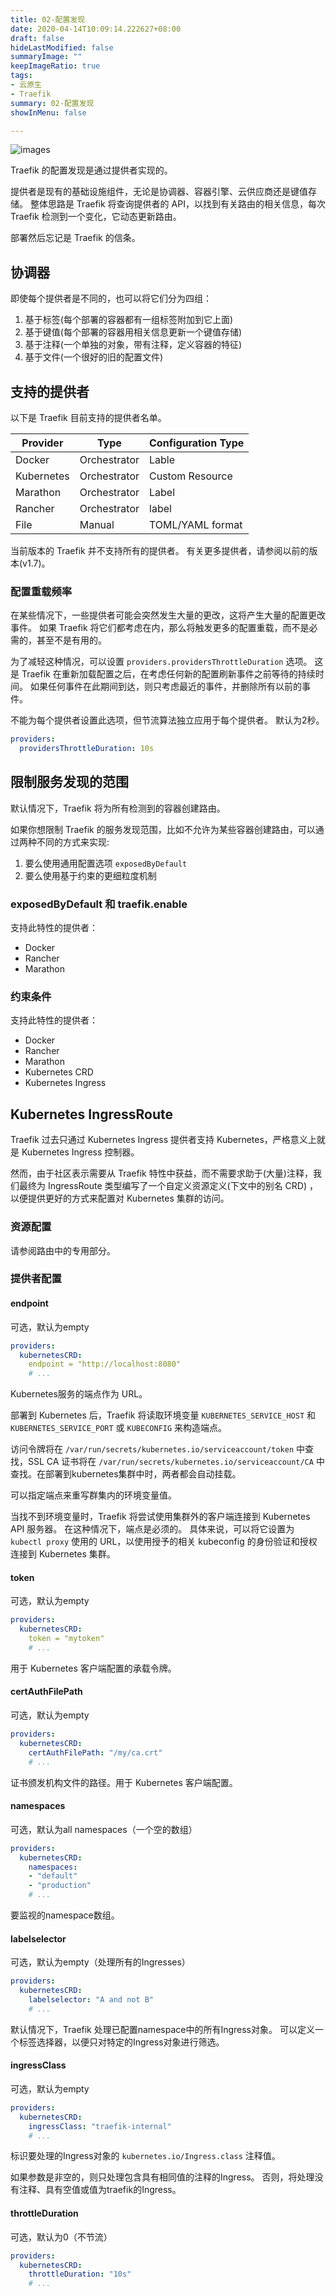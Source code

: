 ```yaml
---
title: 02-配置发现
date: 2020-04-14T10:09:14.222627+08:00
draft: false
hideLastModified: false
summaryImage: ""
keepImageRatio: true
tags:
- 云原生
- Traefik
summary: 02-配置发现
showInMenu: false

---
```


![images](/images/providers.png)

Traefik 的配置发现是通过提供者实现的。

提供者是现有的基础设施组件，无论是协调器、容器引擎、云供应商还是键值存储。 整体思路是 Traefik 将查询提供者的 API，以找到有关路由的相关信息，每次 Traefik 检测到一个变化，它动态更新路由。

部署然后忘记是 Traefik 的信条。

## 协调器

即使每个提供者是不同的，也可以将它们分为四组：

1. 基于标签(每个部署的容器都有一组标签附加到它上面)
2. 基于键值(每个部署的容器用相关信息更新一个键值存储)
3. 基于注释(一个单独的对象，带有注释，定义容器的特征)
4. 基于文件(一个很好的旧的配置文件)

## 支持的提供者

以下是 Traefik 目前支持的提供者名单。

| Provider|Type|Configuration Type|
|---|---|---|
|Docker|Orchestrator|Lable|
|Kubernetes|Orchestrator|Custom Resource|
|Marathon|Orchestrator|Label|
|Rancher|Orchestrator|label|
|File|Manual|TOML/YAML format|

当前版本的 Traefik 并不支持所有的提供者。 有关更多提供者，请参阅以前的版本(v1.7)。

### 配置重载频率

在某些情况下，一些提供者可能会突然发生大量的更改，这将产生大量的配置更改事件。 如果 Traefik 将它们都考虑在内，那么将触发更多的配置重载，而不是必需的，甚至不是有用的。 

为了减轻这种情况，可以设置 `providers.providersThrottleDuration` 选项。 这是 Traefik 在重新加载配置之后，在考虑任何新的配置刷新事件之前等待的持续时间。 如果任何事件在此期间到达，则只考虑最近的事件，并删除所有以前的事件。

不能为每个提供者设置此选项，但节流算法独立应用于每个提供者。 默认为2秒。

```yaml
providers:
  providersThrottleDuration: 10s
```

## 限制服务发现的范围

默认情况下，Traefik 将为所有检测到的容器创建路由。

如果你想限制 Traefik 的服务发现范围，比如不允许为某些容器创建路由，可以通过两种不同的方式来实现: 

1. 要么使用通用配置选项 `exposedByDefault`
2. 要么使用基于约束的更细粒度机制

### exposedByDefault 和 traefik.enable

支持此特性的提供者：

- Docker
- Rancher
- Marathon

### 约束条件

支持此特性的提供者：

- Docker
- Rancher
- Marathon
- Kubernetes CRD
- Kubernetes Ingress

## Kubernetes IngressRoute

Traefik 过去只通过 Kubernetes Ingress 提供者支持 Kubernetes，严格意义上就是 Kubernetes Ingress 控制器。

然而，由于社区表示需要从 Traefik 特性中获益，而不需要求助于(大量)注释，我们最终为 IngressRoute 类型编写了一个自定义资源定义(下文中的别名 CRD) ，以便提供更好的方式来配置对 Kubernetes 集群的访问。

### 资源配置

请参阅路由中的专用部分。

### 提供者配置

#### endpoint

可选，默认为empty

```yaml
providers:
  kubernetesCRD:
    endpoint = "http://localhost:8080"
    # ...
```

Kubernetes服务的端点作为 URL。

部署到 Kubernetes 后，Traefik 将读取环境变量 `KUBERNETES_SERVICE_HOST` 和 `KUBERNETES_SERVICE_PORT` 或 `KUBECONFIG` 来构造端点。 

访问令牌将在 `/var/run/secrets/kubernetes.io/serviceaccount/token` 中查找，SSL CA 证书将在 `/var/run/secrets/kubernetes.io/serviceaccount/CA` 中查找。在部署到kubernetes集群中时，两者都会自动挂载。

可以指定端点来重写群集内的环境变量值。

当找不到环境变量时，Traefik 将尝试使用集群外的客户端连接到 Kubernetes API 服务器。 在这种情况下，端点是必须的。 具体来说，可以将它设置为 `kubectl proxy` 使用的 URL，以使用授予的相关 kubeconfig 的身份验证和授权连接到 Kubernetes 集群。

#### token

可选，默认为empty

```yaml
providers:
  kubernetesCRD:
    token = "mytoken"
    # ...
```

用于 Kubernetes 客户端配置的承载令牌。

#### certAuthFilePath

可选，默认为empty

```yaml
providers:
  kubernetesCRD:
    certAuthFilePath: "/my/ca.crt"
    # ...
```

证书颁发机构文件的路径。用于 Kubernetes 客户端配置。

#### namespaces

可选，默认为all namespaces（一个空的数组）

```yaml
providers:
  kubernetesCRD:
    namespaces:
    - "default"
    - "production"
    # ...
```

要监视的namespace数组。

#### labelselector

可选，默认为empty（处理所有的Ingresses）

```yaml
providers:
  kubernetesCRD:
    labelselector: "A and not B"
    # ...
```

默认情况下，Traefik 处理已配置namespace中的所有Ingress对象。 可以定义一个标签选择器，以便只对特定的Ingress对象进行筛选。

#### ingressClass

可选，默认为empty

```yaml
providers:
  kubernetesCRD:
    ingressClass: "traefik-internal"
    # ...
```

标识要处理的Ingress对象的 `kubernetes.io/Ingress.class` 注释值。

如果参数是非空的，则只处理包含具有相同值的注释的Ingress。 否则，将处理没有注释、具有空值或值为traefik的Ingress。

#### throttleDuration

可选，默认为0（不节流）

```yaml
providers:
  kubernetesCRD:
    throttleDuration: "10s"
    # ...
```
